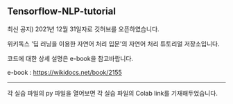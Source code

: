 Tensorflow-NLP-tutorial
---
최신 공지) 2021년 12월 31일자로 깃허브를 오픈하였습니다.  

위키독스 '딥 러닝을 이용한 자연어 처리 입문'의 자연어 처리 튜토리얼 저장소입니다.

코드에 대한 상세 설명은 e-book을 참고바랍니다.

e-book : https://wikidocs.net/book/2155

---

각 실습 파일의 py 파일을 열어보면 각 실습 파일의 Colab link를 기재해두었습니다.
